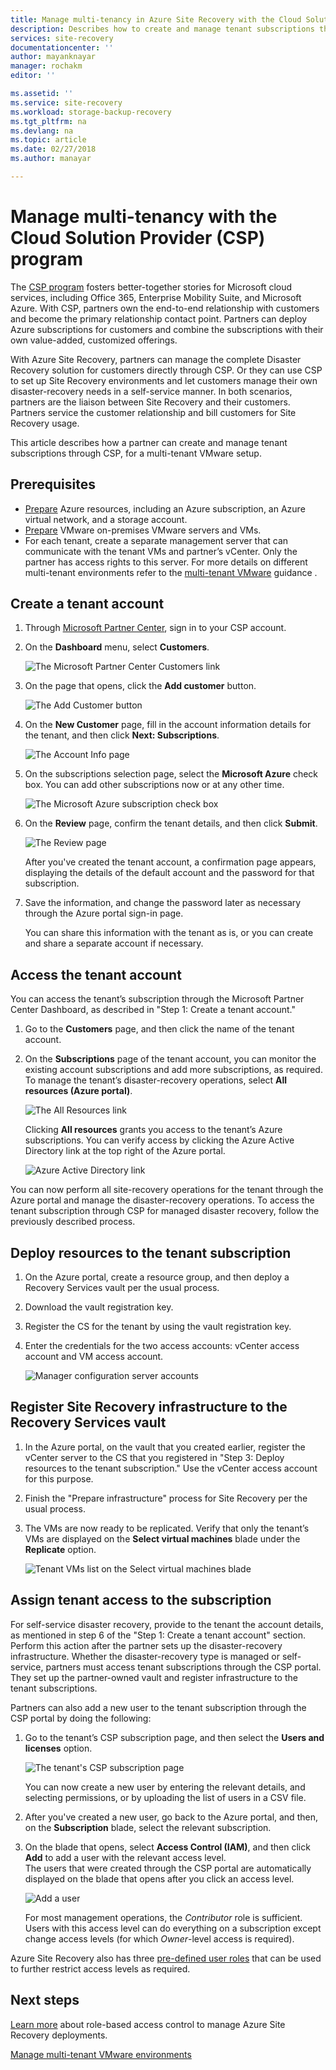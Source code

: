 ```yaml
---
title: Manage multi-tenancy in Azure Site Recovery with the Cloud Solution Provider (CSP) program | Microsoft Docs
description: Describes how to create and manage tenant subscriptions through CSP and deploy Azure Site Recovery in a multi-tenant setup
services: site-recovery
documentationcenter: ''
author: mayanknayar
manager: rochakm
editor: ''

ms.assetid: ''
ms.service: site-recovery
ms.workload: storage-backup-recovery
ms.tgt_pltfrm: na
ms.devlang: na
ms.topic: article
ms.date: 02/27/2018
ms.author: manayar

---
```

# Manage multi-tenancy with the Cloud Solution Provider (CSP) program

The [CSP program](https://partner.microsoft.com/en-US/cloud-solution-provider) fosters better-together stories for Microsoft cloud services, including Office 365, Enterprise Mobility Suite, and Microsoft Azure. With CSP, partners own the end-to-end relationship with customers and become the primary relationship contact point. Partners can deploy Azure subscriptions for customers and combine the subscriptions with their own value-added, customized offerings.

With Azure Site Recovery, partners can manage the complete Disaster Recovery solution for customers directly through CSP. Or they can use CSP to set up Site Recovery environments and let customers manage their own disaster-recovery needs in a self-service manner. In both scenarios, partners are the liaison between Site Recovery and their customers. Partners service the customer relationship and bill customers for Site Recovery usage.

This article describes how a partner can create and manage tenant subscriptions through CSP, for a multi-tenant VMware setup.

## Prerequisites

- [Prepare](tutorial-prepare-azure.md) Azure resources, including an Azure subscription, an Azure virtual network, and a storage account.
- [Prepare](tutorial-prepare-on-premises-vmware.md) VMware on-premises VMware servers and VMs.
- For each tenant, create a separate management server that can communicate with the tenant VMs and partner’s vCenter. Only the partner has access rights to this server. For more details on  different multi-tenant environments refer to the [multi-tenant VMware](site-recovery-multi-tenant-support-vmware-using-csp.md) guidance .

## Create a tenant account

1. Through [Microsoft Partner Center](https://partnercenter.microsoft.com/), sign in to your CSP account.

2. On the **Dashboard** menu, select **Customers**.

	![The Microsoft Partner Center Customers link](./media/site-recovery-manage-multi-tenancy-with-csp/csp-dashboard-display.png)

3. On the page that opens, click the **Add customer** button.

	![The Add Customer button](./media/site-recovery-manage-multi-tenancy-with-csp/add-new-customer.png)

4. On the **New Customer** page, fill in the account information details for the tenant, and then click **Next: Subscriptions**.

	![The Account Info page](./media/site-recovery-manage-multi-tenancy-with-csp/customer-add-filled.png)

5. On the subscriptions selection page, select the **Microsoft Azure** check box. You can add other subscriptions now or at any other time.

	![The Microsoft Azure subscription check box](./media/site-recovery-manage-multi-tenancy-with-csp/azure-subscription-selection.png)

6. On the **Review** page, confirm the tenant details, and then click **Submit**.

	![The Review page](./media/site-recovery-manage-multi-tenancy-with-csp/customer-summary-page.png)  

    After you've created the tenant account, a confirmation page appears, displaying the details of the default account and the password for that subscription.

7. Save the information, and change the password later as necessary through the Azure portal sign-in page.  

    You can share this information with the tenant as is, or you can create and share a separate account if necessary.

## Access the tenant account

You can access the tenant’s subscription through the Microsoft Partner Center Dashboard, as described in "Step 1: Create a tenant account."

1. Go to the **Customers** page, and then click the name of the tenant account.

2. On the **Subscriptions** page of the tenant account, you can monitor the existing account subscriptions and add more subscriptions, as required. To manage the tenant’s disaster-recovery operations, select **All resources (Azure portal)**.

	![The All Resources link](./media/site-recovery-manage-multi-tenancy-with-csp/all-resources-select.png)  

    Clicking **All resources** grants you access to the tenant’s Azure subscriptions. You can verify access by clicking the Azure Active Directory link at the top right of the Azure portal.

	![Azure Active Directory link](./media/site-recovery-manage-multi-tenancy-with-csp/aad-admin-display.png)

You can now perform all site-recovery operations for the tenant through the Azure portal and manage the disaster-recovery operations. To access the tenant subscription through CSP for managed disaster recovery, follow the previously described process.

## Deploy resources to the tenant subscription
1. On the Azure portal, create a resource group, and then deploy a Recovery Services vault per the usual process.

2. Download the vault registration key.

3. Register the CS for the tenant by using the vault registration key.

4. Enter the credentials for the two access accounts: vCenter access account and VM access account.

	![Manager configuration server accounts](./media/site-recovery-manage-multi-tenancy-with-csp/config-server-account-display.png)

## Register Site Recovery infrastructure to the Recovery Services vault
1. In the Azure portal, on the vault that you created earlier, register the vCenter server to the CS that you registered in "Step 3: Deploy resources to the tenant subscription." Use the vCenter access account for this purpose.
2. Finish the "Prepare infrastructure" process for Site Recovery per the usual process.
3. The VMs are now ready to be replicated. Verify that only the tenant’s VMs are displayed on the **Select virtual machines** blade under the **Replicate** option.

	![Tenant VMs list on the Select virtual machines blade](./media/site-recovery-manage-multi-tenancy-with-csp/tenant-vm-display.png)

## Assign tenant access to the subscription

For self-service disaster recovery, provide to the tenant the account details, as mentioned in step 6 of the "Step 1: Create a tenant account" section. Perform this action after the partner sets up the disaster-recovery infrastructure. Whether the disaster-recovery type is managed or self-service, partners must access tenant subscriptions through the CSP portal. They set up the partner-owned vault and register infrastructure to the tenant subscriptions.

Partners can also add a new user to the tenant subscription through the CSP portal by doing the following:

1. Go to the tenant’s CSP subscription page, and then select the **Users and licenses** option.

	![The tenant's CSP subscription page](./media/site-recovery-manage-multi-tenancy-with-csp/users-and-licences.png)

	You can now create a new user by entering the relevant details, and selecting permissions, or by uploading the list of users in a CSV file.

2. After you've created a new user, go back to the Azure portal, and then, on the **Subscription** blade, select the relevant subscription.

3. On the blade that opens, select **Access Control (IAM)**, and then click **Add** to add a user with the relevant access level.      
    The users that were created through the CSP portal are automatically displayed on the blade that opens after you click an access level.

	![Add a user](./media/site-recovery-manage-multi-tenancy-with-csp/add-user-subscription.png)

	For most management operations, the *Contributor* role is sufficient. Users with this access level can do everything on a subscription except change access levels (for which *Owner*-level access is required).

  Azure Site Recovery also has three [pre-defined user roles](site-recovery-role-based-linked-access-control.md) that can be used to further restrict access levels as required.

## Next steps
  [Learn more](site-recovery-role-based-linked-access-control.md) about role-based access control to manage Azure Site Recovery deployments.

  [Manage multi-tenant VMware environments](site-recovery-multi-tenant-support-vmware-using-csp.md)

